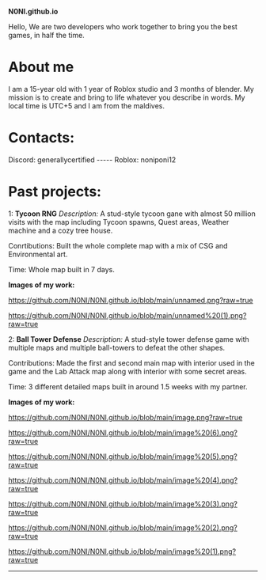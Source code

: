 **N0Nl.github.io**

Hello, We are two developers who work together to bring you the best games, in half the time.

# About me
I am a 15-year old with 1 year of Roblox studio and 3 months of blender.
My mission is to create and bring to life whatever you describe in words.
My local time is UTC+5 and I am from the maldives.

# Contacts:

Discord: generallycertified ----- Roblox: noniponi12

# Past projects:

1: **Tycoon RNG**
*Description:*  A stud-style tycoon gane with almost 50 million visits with the map including Tycoon spawns,
Quest areas, Weather machine and a cozy tree house.

Conrtibutions: Built the whole complete map with a mix of CSG and Environmental art.

Time: Whole map built in 7 days.

**Images of my work:**

https://github.com/N0Nl/N0Nl.github.io/blob/main/unnamed.png?raw=true

https://github.com/N0Nl/N0Nl.github.io/blob/main/unnamed%20(1).png?raw=true

2: **Ball Tower Defense**
*Description:* A stud-style tower defense game with multiple maps and multiple ball-towers to defeat the other shapes.

Contributions: Made the first and second main map with interior used in the game 
and the Lab Attack map along with interior with some secret areas. 

Time: 3 different detailed maps built in around 1.5 weeks with my partner.

**Images of my work:**

https://github.com/N0Nl/N0Nl.github.io/blob/main/image.png?raw=true

https://github.com/N0Nl/N0Nl.github.io/blob/main/image%20(6).png?raw=true

https://github.com/N0Nl/N0Nl.github.io/blob/main/image%20(5).png?raw=true

https://github.com/N0Nl/N0Nl.github.io/blob/main/image%20(4).png?raw=true

https://github.com/N0Nl/N0Nl.github.io/blob/main/image%20(3).png?raw=true

https://github.com/N0Nl/N0Nl.github.io/blob/main/image%20(2).png?raw=true

https://github.com/N0Nl/N0Nl.github.io/blob/main/image%20(1).png?raw=true


------------------------------








